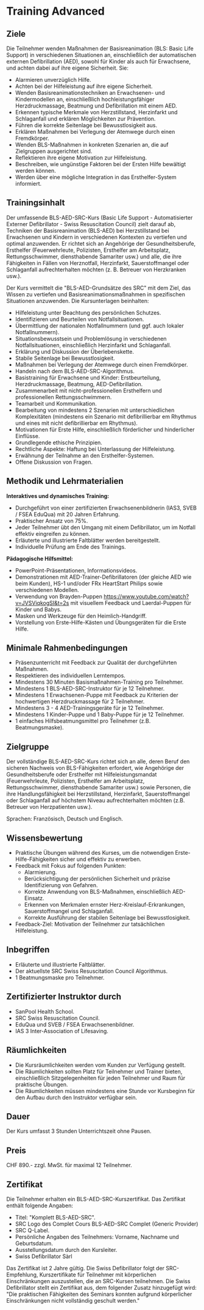 # Training Advanced

## Ziele

Die Teilnehmer wenden Maßnahmen der Basisreanimation (BLS: Basic Life Support) in verschiedenen Situationen an, einschließlich der automatischen externen Defibrillation (AED), sowohl für Kinder als auch für Erwachsene, und achten dabei auf ihre eigene Sicherheit. Sie:

- Alarmieren unverzüglich Hilfe.
- Achten bei der Hilfeleistung auf ihre eigene Sicherheit.
- Wenden Basisreanimationstechniken an Erwachsenen- und Kindermodellen an, einschließlich hochleistungsfähiger Herzdruckmassage, Beatmung und Defibrillation mit einem AED.
- Erkennen typische Merkmale von Herzstillstand, Herzinfarkt und Schlaganfall und erklären Möglichkeiten zur Prävention.
- Führen die korrekte Seitenlage bei Bewusstlosigkeit aus.
- Erklären Maßnahmen bei Verlegung der Atemwege durch einen Fremdkörper.
- Wenden BLS-Maßnahmen in konkreten Szenarien an, die auf Zielgruppen ausgerichtet sind.
- Reflektieren ihre eigene Motivation zur Hilfeleistung.
- Beschreiben, wie ungünstige Faktoren bei der Ersten Hilfe bewältigt werden können.
- Werden über eine mögliche Integration in das Ersthelfer-System informiert.

## Trainingsinhalt

Der umfassende BLS-AED-SRC-Kurs (Basic Life Support - Automatisierter Externer Defibrillator - Swiss Resuscitation Council) zielt darauf ab, Techniken der Basisreanimation (BLS-AED) bei Herzstillstand bei Erwachsenen und Kindern in verschiedenen Kontexten zu vertiefen und optimal anzuwenden. Er richtet sich an Angehörige der Gesundheitsberufe, Ersthelfer (Feuerwehrleute, Polizisten, Ersthelfer am Arbeitsplatz, Rettungsschwimmer, diensthabende Samariter usw.) und alle, die ihre Fähigkeiten in Fällen von Herznotfall, Herzinfarkt, Sauerstoffmangel oder Schlaganfall aufrechterhalten möchten (z. B. Betreuer von Herzkranken usw.).

Der Kurs vermittelt die "BLS-AED-Grundsätze des SRC" mit dem Ziel, das Wissen zu vertiefen und Basisreanimationsmaßnahmen in spezifischen Situationen anzuwenden. Die Kursunterlagen beinhalten:

- Hilfeleistung unter Beachtung des persönlichen Schutzes.
- Identifizieren und Beurteilen von Notfallsituationen.
- Übermittlung der nationalen Notfallnummern (und ggf. auch lokaler Notfallnummern).
- Situationsbewusstsein und Problemlösung in verschiedenen Notfallsituationen, einschließlich Herzinfarkt und Schlaganfall.
- Erklärung und Diskussion der Überlebenskette.
- Stabile Seitenlage bei Bewusstlosigkeit.
- Maßnahmen bei Verlegung der Atemwege durch einen Fremdkörper.
- Handeln nach dem BLS-AED-SRC-Algorithmus.
- Basistraining für Erwachsene und Kinder: Erstbeurteilung, Herzdruckmassage, Beatmung, AED-Defibrillation.
- Zusammenarbeit mit nicht-professionellen Ersthelfern und professionellen Rettungsschwimmern.
- Teamarbeit und Kommunikation.
- Bearbeitung von mindestens 2 Szenarien mit unterschiedlichen Komplexitäten (mindestens ein Szenario mit defibrillierbar
  em Rhythmus und eines mit nicht defibrillierbar
  em Rhythmus).
- Motivationen für Erste Hilfe, einschließlich förderlicher und hinderlicher Einflüsse.
- Grundlegende ethische Prinzipien.
- Rechtliche Aspekte: Haftung bei Unterlassung der Hilfeleistung.
- Erwähnung der Teilnahme an den Ersthelfer-Systemen.
- Offene Diskussion von Fragen.

## Methodik und Lehrmaterialien

**Interaktives und dynamisches Training:**

- Durchgeführt von einer zertifizierten Erwachsenenbildnerin (IAS3, SVEB / FSEA EduQua) mit 20 Jahren Erfahrung.
- Praktischer Ansatz von 75%.
- Jeder Teilnehmer übt den Umgang mit einem Defibrillator, um im Notfall effektiv eingreifen zu können.
- Erläuterte und illustrierte Faltblätter werden bereitgestellt.
- Individuelle Prüfung am Ende des Trainings.

**Pädagogische Hilfsmittel:**

- PowerPoint-Präsentationen, Informationsvideos.
- Demonstrationen mit AED-Trainer-Defibrillatoren (der gleiche AED wie beim Kunden), HS-1 und/oder FRx HeartStart Philips sowie verschiedenen Modellen.
- Verwendung von Brayden-Puppen https://www.youtube.com/watch?v=JVSViqkogSI&t=2s mit visuellem Feedback und Laerdal-Puppen für Kinder und Babys.
- Masken und Werkzeuge für den Heimlich-Handgriff.
- Vorstellung von Erste-Hilfe-Kästen und Übungsgeräten für die Erste Hilfe.

## Minimale Rahmenbedingungen

- Präsenzunterricht mit Feedback zur Qualität der durchgeführten Maßnahmen.
- Respektieren des individuellen Lerntempos.
- Mindestens 30 Minuten Basismaßnahmen-Training pro Teilnehmer.
- Mindestens 1 BLS-AED-SRC-Instruktor für je 12 Teilnehmer.
- Mindestens 1 Erwachsenen-Puppe mit Feedback zu Kriterien der hochwertigen Herzdruckmassage für 2 Teilnehmer.
- Mindestens 3 - 4 AED-Trainingsgeräte für je 12 Teilnehmer.
- Mindestens 1 Kinder-Puppe und 1 Baby-Puppe für je 12 Teilnehmer.
- 1 einfaches Hilfsbeatmungsmittel pro Teilnehmer (z.B. Beatmungsmaske).

## Zielgruppe

Der vollständige BLS-AED-SRC-Kurs richtet sich an alle, deren Beruf den sicheren Nachweis von BLS-Fähigkeiten erfordert, wie Angehörige der Gesundheitsberufe oder Ersthelfer mit Hilfeleistungsmandat (Feuerwehrleute, Polizisten, Ersthelfer am Arbeitsplatz, Rettungsschwimmer, diensthabende Samariter usw.) sowie Personen, die ihre Handlungsfähigkeit bei Herzstillstand, Herzinfarkt, Sauerstoffmangel oder Schlaganfall auf höchstem Niveau aufrechterhalten möchten (z.B. Betreuer von Herzpatienten usw.).

Sprachen: Französisch, Deutsch und Englisch.

## Wissensbewertung

- Praktische Übungen während des Kurses, um die notwendigen Erste-Hilfe-Fähigkeiten sicher und effektiv zu erwerben.
- Feedback mit Fokus auf folgenden Punkten:
  - Alarmierung.
  - Berücksichtigung der persönlichen Sicherheit und präzise Identifizierung von Gefahren.
  - Korrekte Anwendung von BLS-Maßnahmen, einschließlich AED-Einsatz.
  - Erkennen von Merkmalen ernster Herz-Kreislauf-Erkrankungen, Sauerstoffmangel und Schlaganfall.
  - Korrekte Ausführung der stabilen Seitenlage bei Bewusstlosigkeit.
- Feedback-Ziel: Motivation der Teilnehmer zur tatsächlichen Hilfeleistung.

## Inbegriffen

- Erläuterte und illustrierte Faltblätter.
- Der aktuellste SRC Swiss Resuscitation Council Algorithmus.
- 1 Beatmungsmaske pro Teilnehmer.

## Zertifizierter Instruktor durch

- SanPool Health School.
- SRC Swiss Resuscitation Council.
- EduQua und SVEB / FSEA Erwachsenenbildner.
- IAS 3 Inter-Association of Lifesaving.

## Räumlichkeiten

- Die Kursräumlichkeiten werden vom Kunden zur Verfügung gestellt.
- Die Räumlichkeiten sollten Platz für Teilnehmer und Trainer bieten, einschließlich Sitzgelegenheiten für jeden Teilnehmer und Raum für praktische Übungen.
- Die Räumlichkeiten müssen mindestens eine Stunde vor Kursbeginn für den Aufbau durch den Instruktor verfügbar sein.

## Dauer

Der Kurs umfasst 3 Stunden Unterrichtszeit ohne Pausen.

## Preis

CHF 890.- zzgl. MwSt. für maximal 12 Teilnehmer.

## Zertifikat

Die Teilnehmer erhalten ein BLS-AED-SRC-Kurszertifikat. Das Zertifikat enthält folgende Angaben:

- Titel: "Komplett BLS-AED-SRC".
- SRC Logo des Complet Cours BLS-AED-SRC Complet (Generic Provider)
- SRC Q-Label.
- Persönliche Angaben des Teilnehmers: Vorname, Nachname und Geburtsdatum.
- Ausstellungsdatum durch den Kursleiter.
- Swiss Defibrillator Sàrl

Das Zertifikat ist 2 Jahre gültig. Die Swiss Defibrillator folgt der SRC-Empfehlung, Kurszertifikate für Teilnehmer mit körperlichen Einschränkungen auszustellen, die an SRC-Kursen teilnehmen. Die Swiss Defibrillator stellt ein Zertifikat aus, dem folgender Zusatz hinzugefügt wird: "Die praktischen Fähigkeiten des Seminars konnten aufgrund körperlicher Einschränkungen nicht vollständig geschult werden."
